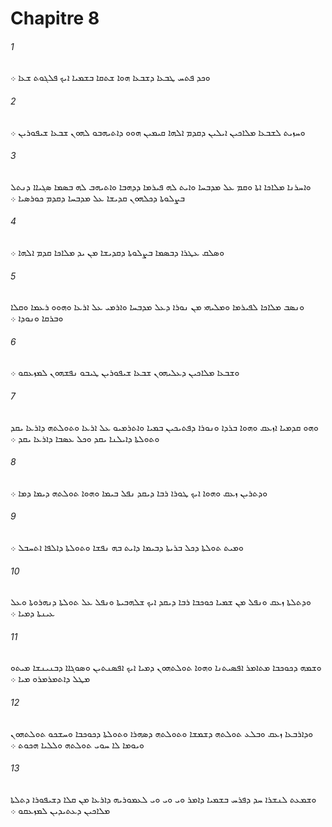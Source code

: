 # Chapitre 8

###### 1
ܘܟܕ ܦܬܚ ܛܒܥܐ ܕܫܒܥܐ ܗܘܐ ܫܬܩܐ ܒܫܡܝܐ ܐܝܟ ܦܠܓܘܬ ܫܥܐ ܀
###### 2
ܘܚܙܝܬ ܠܫܒܥܐ ܡܠܐܟܝܢ ܐܝܠܝܢ ܕܩܕܡ ܐܠܗܐ ܩܝܡܝܢ ܗܘܘ ܕܐܬܝܗܒܘ ܠܗܘܢ ܫܒܥܐ ܫܝܦܘܪܝܢ ܀
###### 3
ܘܐܚܪܢܐ ܡܠܐܟܐ ܐܬܐ ܘܩܡ ܥܠ ܡܕܒܚܐ ܘܐܝܬ ܠܗ ܦܝܪܡܐ ܕܕܗܒܐ ܘܐܬܝܗܒ ܠܗ ܒܤܡܐ ܤܓܝܐܐ ܕܢܬܠ ܒܨܠܘܬܐ ܕܟܠܗܘܢ ܩܕܝܫܐ ܥܠ ܡܕܒܚܐ ܕܩܕܡ ܟܘܪܤܝܐ ܀
###### 4
ܘܤܠܩ ܥܛܪܐ ܕܒܤܡܐ ܒܨܠܘܬܐ ܕܩܕܝܫܐ ܡܢ ܝܕ ܡܠܐܟܐ ܩܕܡ ܐܠܗܐ ܀
###### 5
ܘܢܤܒ ܡܠܐܟܐ ܠܦܝܪܡܐ ܘܡܠܝܗܝ ܡܢ ܢܘܪܐ ܕܥܠ ܡܕܒܚܐ ܘܐܪܡܝ ܥܠ ܐܪܥܐ ܘܗܘܘ ܪܥܡܐ ܘܩܠܐ ܘܒܪܩܐ ܘܢܘܕܐ ܀
###### 6
ܘܫܒܥܐ ܡܠܐܟܝܢ ܕܥܠܝܗܘܢ ܫܒܥܐ ܫܝܦܘܪܝܢ ܛܝܒܘ ܢܦܫܗܘܢ ܠܡܙܥܩܘ ܀
###### 7
ܘܗܘ ܩܕܡܝܐ ܐܙܥܩ ܘܗܘܐ ܒܪܕܐ ܘܢܘܪܐ ܕܦܬܝܟܝܢ ܒܡܝܐ ܘܐܬܪܡܝܘ ܥܠ ܐܪܥܐ ܘܬܘܠܬܗ ܕܐܪܥܐ ܝܩܕ ܘܬܘܠܬܐ ܕܐܝܠܢܐ ܝܩܕ ܘܟܠ ܥܤܒܐ ܕܐܪܥܐ ܝܩܕ ܀
###### 8
ܘܕܬܪܝܢ ܙܥܩ ܘܗܘܐ ܐܝܟ ܛܘܪܐ ܪܒܐ ܕܝܩܕ ܢܦܠ ܒܝܡܐ ܘܗܘܐ ܬܘܠܬܗ ܕܝܡܐ ܕܡܐ ܀
###### 9
ܘܡܝܬ ܬܘܠܬܐ ܕܟܠ ܒܪܝܬܐ ܕܒܝܡܐ ܕܐܝܬ ܒܗ ܢܦܫܐ ܘܬܘܠܬܐ ܕܐܠܦܐ ܐܬܚܒܠ ܀
###### 10
ܘܕܬܠܬܐ ܙܥܩ ܘܢܦܠ ܡܢ ܫܡܝܐ ܟܘܟܒܐ ܪܒܐ ܕܝܩܕ ܐܝܟ ܫܠܗܒܝܬܐ ܘܢܦܠ ܥܠ ܬܘܠܬܐ ܕܢܗܪܘܬܐ ܘܥܠ ܥܝܢܬܐ ܕܡܝܐ ܀
###### 11
ܘܫܡܗ ܕܟܘܟܒܐ ܡܬܐܡܪ ܐܦܤܝܬܢܐ ܘܗܘܐ ܬܘܠܬܗܘܢ ܕܡܝܐ ܐܝܟ ܐܦܤܢܬܝܢ ܘܤܘܓܐܐ ܕܒܢܝܢܫܐ ܡܝܬܘ ܡܛܠ ܕܐܬܡܪܡܪܘ ܡܝܐ ܀
###### 12
ܘܕܐܪܒܥܐ ܙܥܩ ܘܒܠܥ ܬܘܠܬܗ ܕܫܡܫܐ ܘܬܘܠܬܗ ܕܤܗܪܐ ܘܬܘܠܬܐ ܕܟܘܟܒܐ ܘܚܫܟܘ ܬܘܠܬܗܘܢ ܘܝܘܡܐ ܠܐ ܚܘܝ ܬܘܠܬܗ ܘܠܠܝܐ ܗܟܘܬ ܀
###### 13
ܘܫܡܥܬ ܠܢܫܪܐ ܚܕ ܕܦܪܚ ܒܫܡܝܐ ܕܐܡܪ ܘܝ ܘܝ ܘܝ ܠܥܡܘܪܝܗ ܕܐܪܥܐ ܡܢ ܩܠܐ ܕܫܝܦܘܪܐ ܕܬܠܬܐ ܡܠܐܟܝܢ ܕܥܬܝܕܝܢ ܠܡܙܥܩܘ ܀
